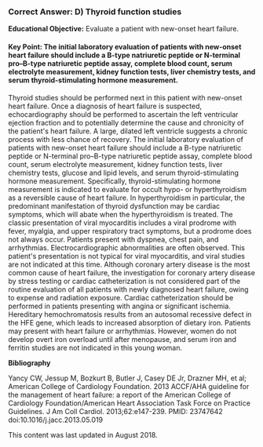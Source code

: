 
### Correct Answer: D) Thyroid function studies 

**Educational Objective:** Evaluate a patient with new-onset heart failure.

#### **Key Point:** The initial laboratory evaluation of patients with new-onset heart failure should include a B-type natriuretic peptide or N-terminal pro–B-type natriuretic peptide assay, complete blood count, serum electrolyte measurement, kidney function tests, liver chemistry tests, and serum thyroid-stimulating hormone measurement.

Thyroid studies should be performed next in this patient with new-onset heart failure. Once a diagnosis of heart failure is suspected, echocardiography should be performed to ascertain the left ventricular ejection fraction and to potentially determine the cause and chronicity of the patient's heart failure. A large, dilated left ventricle suggests a chronic process with less chance of recovery. The initial laboratory evaluation of patients with new-onset heart failure should include a B-type natriuretic peptide or N-terminal pro–B-type natriuretic peptide assay, complete blood count, serum electrolyte measurement, kidney function tests, liver chemistry tests, glucose and lipid levels, and serum thyroid-stimulating hormone measurement. Specifically, thyroid-stimulating hormone measurement is indicated to evaluate for occult hypo- or hyperthyroidism as a reversible cause of heart failure. In hyperthyroidism in particular, the predominant manifestation of thyroid dysfunction may be cardiac symptoms, which will abate when the hyperthyroidism is treated.
The classic presentation of viral myocarditis includes a viral prodrome with fever, myalgia, and upper respiratory tract symptoms, but a prodrome does not always occur. Patients present with dyspnea, chest pain, and arrhythmias. Electrocardiographic abnormalities are often observed. This patient's presentation is not typical for viral myocarditis, and viral studies are not indicated at this time.
Although coronary artery disease is the most common cause of heart failure, the investigation for coronary artery disease by stress testing or cardiac catheterization is not considered part of the routine evaluation of all patients with newly diagnosed heart failure, owing to expense and radiation exposure. Cardiac catheterization should be performed in patients presenting with angina or significant ischemia.
Hereditary hemochromatosis results from an autosomal recessive defect in the HFE gene, which leads to increased absorption of dietary iron. Patients may present with heart failure or arrhythmias. However, women do not develop overt iron overload until after menopause, and serum iron and ferritin studies are not indicated in this young woman.

**Bibliography**

Yancy CW, Jessup M, Bozkurt B, Butler J, Casey DE Jr, Drazner MH, et al; American College of Cardiology Foundation. 2013 ACCF/AHA guideline for the management of heart failure: a report of the American College of Cardiology Foundation/American Heart Association Task Force on Practice Guidelines. J Am Coll Cardiol. 2013;62:e147-239. PMID: 23747642 doi:10.1016/j.jacc.2013.05.019

This content was last updated in August 2018.